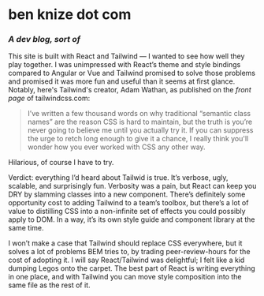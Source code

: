 # ben knize dot com
### _A dev blog, sort of_
This site is built with React and Tailwind — I wanted to see how well they play together. I was unimpressed with React’s theme and style bindings compared to Angular or Vue and Tailwind promised to solve those problems and promised it was more fun and useful than it seems at first glance. Notably, here's Tailwind's creator, Adam Wathan, as published on the _front page_ of tailwindcss.com:
> I’ve written a few thousand words on why traditional “semantic class names” are the reason CSS is hard to maintain, but the truth is you’re never going to believe me until you actually try it. If you can suppress the urge to retch long enough to give it a chance, I really think you'll wonder how you ever worked with CSS any other way.

Hilarious, of course I have to try.

Verdict: everything I’d heard about Tailwid is true. It’s verbose, ugly, scalable, and surprisingly fun. Verbosity was a pain, but React can keep you DRY by slamming classes into a new component. There’s definitely some opportunity cost to adding Tailwind to a team’s toolbox, but there’s a lot of value to distilling CSS into a non-infinite set of effects you could possibly apply to DOM. In a way, it’s its own style guide and component library at the same time.

I won’t make a case that Tailwind should replace CSS everywhere, but it solves a lot of problems BEM tries to, by trading peer-review-hours for the cost of adopting it. I will say React/Tailwind was delightful; I felt like a kid dumping Legos onto the carpet. The best part of React is writing everything in one place, and with Tailwind you can move style composition into the same file as the rest of it.